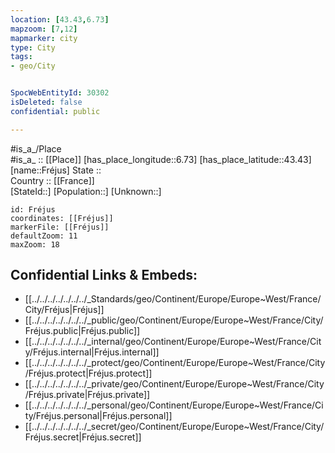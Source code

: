 ```yaml
---
location: [43.43,6.73] 
mapzoom: [7,12] 
mapmarker: city 
type: City
tags:
- geo/City


SpocWebEntityId: 30302
isDeleted: false
confidential: public

---
```

#is_a_/Place  
#is_a_ :: [[Place]] 
[has_place_longitude::6.73] 
[has_place_latitude::43.43] 
[name::Fréjus] 
State ::  
Country :: [[France]]  
[StateId::] 
[Population::] 
[Unknown::] 


```leaflet
id: Fréjus
coordinates: [[Fréjus]] 
markerFile: [[Fréjus]] 
defaultZoom: 11 
maxZoom: 18
```


## Confidential Links & Embeds: 
- [[../../../../../../../_Standards/geo/Continent/Europe/Europe~West/France/City/Fréjus|Fréjus]] 
- [[../../../../../../../_public/geo/Continent/Europe/Europe~West/France/City/Fréjus.public|Fréjus.public]] 
- [[../../../../../../../_internal/geo/Continent/Europe/Europe~West/France/City/Fréjus.internal|Fréjus.internal]] 
- [[../../../../../../../_protect/geo/Continent/Europe/Europe~West/France/City/Fréjus.protect|Fréjus.protect]] 
- [[../../../../../../../_private/geo/Continent/Europe/Europe~West/France/City/Fréjus.private|Fréjus.private]] 
- [[../../../../../../../_personal/geo/Continent/Europe/Europe~West/France/City/Fréjus.personal|Fréjus.personal]] 
- [[../../../../../../../_secret/geo/Continent/Europe/Europe~West/France/City/Fréjus.secret|Fréjus.secret]] 
